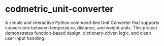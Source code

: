 # codmetric_unit-converter
A simple and interactive Python command-line Unit Converter that supports conversions between temperature, distance, and weight units. This project demonstrates function-based design, dictionary-driven logic, and clean user input handling.
